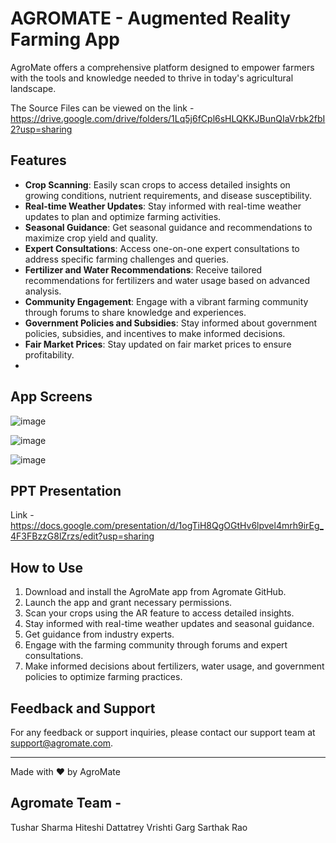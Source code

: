 # AGROMATE - Augmented Reality Farming App

AgroMate offers a comprehensive platform designed to empower farmers with the tools and knowledge needed to thrive in today's agricultural landscape.

The Source Files can be viewed on the link - https://drive.google.com/drive/folders/1Lq5j6fCpl6sHLQKKJBunQIaVrbk2fbI2?usp=sharing

## Features

- **Crop Scanning**: Easily scan crops to access detailed insights on growing conditions, nutrient requirements, and disease susceptibility.
- **Real-time Weather Updates**: Stay informed with real-time weather updates to plan and optimize farming activities.
- **Seasonal Guidance**: Get seasonal guidance and recommendations to maximize crop yield and quality.
- **Expert Consultations**: Access one-on-one expert consultations to address specific farming challenges and queries.
- **Fertilizer and Water Recommendations**: Receive tailored recommendations for fertilizers and water usage based on advanced analysis.
- **Community Engagement**: Engage with a vibrant farming community through forums to share knowledge and experiences.
- **Government Policies and Subsidies**: Stay informed about government policies, subsidies, and incentives to make informed decisions.
- **Fair Market Prices**: Stay updated on fair market prices to ensure profitability.
- 
## App Screens
![image](https://github.com/Hackdata2024/42-cad/assets/91653616/0b2ad38b-d58f-4be6-881b-cf36f6f9c04c)

![image](https://github.com/Hackdata2024/42-cad/assets/91653616/081e9ab3-ba35-4f76-9dcd-1902882f682b)

![image](https://github.com/Hackdata2024/42-cad/assets/91653616/2ba9b627-87cc-4c76-9256-ac99f7318c33)

## PPT Presentation

Link - https://docs.google.com/presentation/d/1ogTiH8QgOGtHv6lpvel4mrh9irEg_4F3FBzzG8lZrzs/edit?usp=sharing

## How to Use

1. Download and install the AgroMate app from Agromate GitHub.
2. Launch the app and grant necessary permissions.
3. Scan your crops using the AR feature to access detailed insights.
4. Stay informed with real-time weather updates and seasonal guidance.
5. Get guidance from industry experts.
6. Engage with the farming community through forums and expert consultations.
7. Make informed decisions about fertilizers, water usage, and government policies to optimize farming practices.

## Feedback and Support

For any feedback or support inquiries, please contact our support team at support@agromate.com.

---

Made with ❤️ by AgroMate
## Agromate Team - 
 Tushar Sharma
 Hiteshi Dattatrey
 Vrishti Garg
 Sarthak Rao
